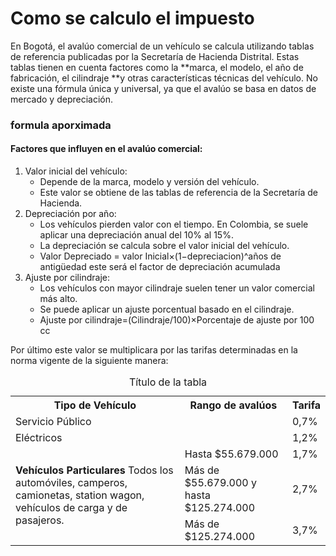 # Como se calculo el impuesto 

En Bogotá, el avalúo comercial de un vehículo se calcula utilizando tablas de referencia publicadas por la Secretaría de Hacienda Distrital. Estas tablas tienen en cuenta factores como la **marca, el modelo, el año de fabricación, el cilindraje **y otras características técnicas del vehículo. No existe una fórmula única y universal, ya que el avalúo se basa en datos de mercado y depreciación. 

### formula aporximada 
#### Factores que influyen en el avalúo comercial:

1.	Valor inicial del vehículo:
	* Depende de la marca, modelo y versión del vehículo.
	* Este valor se obtiene de las tablas de referencia de la Secretaría de Hacienda.
2.	Depreciación por año:
	* 	Los vehículos pierden valor con el tiempo. En Colombia, se suele aplicar una depreciación anual del 10% al 15%.
	*	La depreciación se calcula sobre el valor inicial del vehículo.
	*	Valor Depreciado = valor Inicial×(1−depreciacion)^años de antigüedad 
		este será el factor de depreciación acumulada 
3. Ajuste por cilindraje:
	*	Los vehículos con mayor cilindraje suelen tener un valor comercial más alto.
	*	Se puede aplicar un ajuste porcentual basado en el cilindraje.
	* 	Ajuste por cilindraje=(Cilindraje/100)×Porcentaje de ajuste por 100 cc

Por último este valor se multiplicara por las tarifas determinadas en la norma vigente de la siguiente manera:
<table >
<caption>Título de la tabla</caption>
<tr>
<th>Tipo de Vehículo</th>
<th>Rango de avalúos</th>
<th>Tarifa</th>
</tr>
<tr>
<td >Servicio Público</td>
<td></td>
<td>0,7%</td>
</tr>
<tr>
<td>Eléctricos</td>
<td></td>
<td>1,2%</td>
</tr>
<tr>
<td rowspan ="3"> <b>Vehículos Particulares</b> Todos los automóviles, camperos, camionetas, station wagon,
vehículos de carga y de pasajeros.</td>
<td>Hasta $55.679.000</td>
<td>1,7%</td>
</tr>
<tr>
<td>Más de $55.679.000 y hasta $125.274.000</td>
<td>2,7%</td>
</tr>
<tr>

<td>Más de $125.274.000</td>
<td>3,7%</td>
</tr>
</table>
